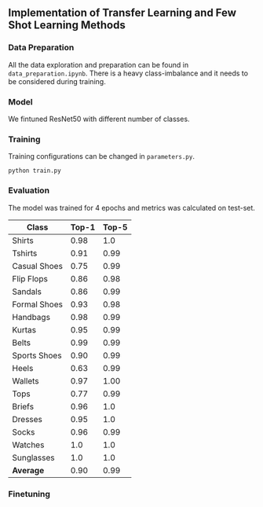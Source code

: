 ## Implementation of Transfer Learning and Few Shot Learning Methods ##

### Data Preparation ###

All the data exploration and preparation can be found in ```data_preparation.ipynb```. There is a heavy class-imbalance and it needs to be considered during training.

### Model ###

We fintuned ResNet50 with different number of classes.


### Training ###

Training configurations can be changed in ```parameters.py```.

```
python train.py
```

### Evaluation ###

The model was trained for 4 epochs and metrics was calculated on test-set.


Class          | Top-1         | Top-5     
---------------|---------------|------------
Shirts         | 0.98          | 1.0       
Tshirts        | 0.91          | 0.99       
Casual Shoes   | 0.75          | 0.99       
Flip Flops     | 0.86          | 0.98       
Sandals        | 0.86          | 0.99       
Formal Shoes   | 0.93          | 0.98       
Handbags       | 0.98          | 0.99       
Kurtas         | 0.95          | 0.99       
Belts          | 0.99          | 0.99       
Sports Shoes   | 0.90          | 0.99       
Heels          | 0.63          | 0.99       
Wallets        | 0.97          | 1.00       
Tops           | 0.77          | 0.99       
Briefs         | 0.96          | 1.0
Dresses		   | 0.95          | 1.0
Socks          | 0.96          | 0.99
Watches        | 1.0           | 1.0
Sunglasses     | 1.0           | 1.0
**Average**    | 0.90          | 0.99


### Finetuning ###

